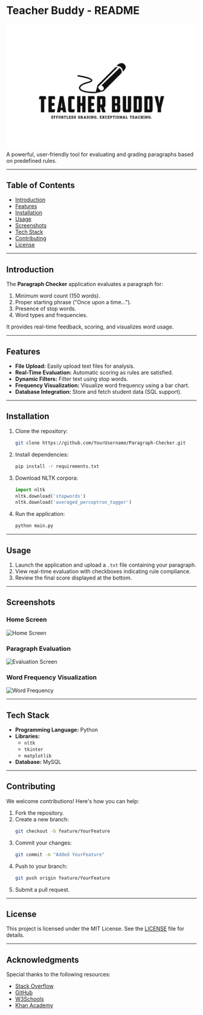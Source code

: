 # Teacher Buddy - README

![Paragraph Checker Logo](/images/Logo.png)  
A powerful, user-friendly tool for evaluating and grading paragraphs based on predefined rules.

---

## Table of Contents
- [Introduction](#introduction)
- [Features](#features)
- [Installation](#installation)
- [Usage](#usage)
- [Screenshots](#screenshots)
- [Tech Stack](#tech-stack)
- [Contributing](#contributing)
- [License](#license)

---

## Introduction
The **Paragraph Checker** application evaluates a paragraph for:
1. Minimum word count (150 words).
2. Proper starting phrase ("Once upon a time...").
3. Presence of stop words.
4. Word types and frequencies.

It provides real-time feedback, scoring, and visualizes word usage.

---

## Features
- **File Upload:** Easily upload text files for analysis.
- **Real-Time Evaluation:** Automatic scoring as rules are satisfied.
- **Dynamic Filters:** Filter text using stop words.
- **Frequency Visualization:** Visualize word frequency using a bar chart.
- **Database Integration:** Store and fetch student data (SQL support).

---

## Installation
1. Clone the repository:
    ```bash
    git clone https://github.com/YourUsername/Paragraph-Checker.git
    ```

2. Install dependencies:
    ```bash
    pip install -r requirements.txt
    ```

3. Download NLTK corpora:
    ```python
    import nltk
    nltk.download('stopwords')
    nltk.download('averaged_perceptron_tagger')
    ```

4. Run the application:
    ```bash
    python main.py
    ```

---

## Usage
1. Launch the application and upload a `.txt` file containing your paragraph.
2. View real-time evaluation with checkboxes indicating rule compliance.
3. Review the final score displayed at the bottom.

---

## Screenshots
### Home Screen
![Home Screen](/images/homee.png)

### Paragraph Evaluation
![Evaluation Screen](/images/score.png)

### Word Frequency Visualization
![Word Frequency](/images/plagiarism.png)

---

## Tech Stack
- **Programming Language:** Python
- **Libraries:**
  - `nltk`
  - `tkinter`
  - `matplotlib`
- **Database:** MySQL

---

## Contributing
We welcome contributions! Here's how you can help:
1. Fork the repository.
2. Create a new branch:
    ```bash
    git checkout -b feature/YourFeature
    ```
3. Commit your changes:
    ```bash
    git commit -m "Added YourFeature"
    ```
4. Push to your branch:
    ```bash
    git push origin feature/YourFeature
    ```
5. Submit a pull request.

---

## License
This project is licensed under the MIT License. See the [LICENSE](LICENSE) file for details.

---

## Acknowledgments
Special thanks to the following resources:
- [Stack Overflow](https://stackoverflow.com)
- [GitHub](https://github.com)
- [W3Schools](https://www.w3schools.com)
- [Khan Academy](https://www.khanacademy.org)
